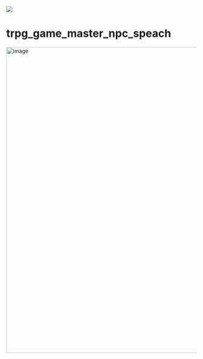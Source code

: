 <img src="https://capsule-render.vercel.app/api?type=shark&color=timeauto&height=300&section=header&text=GPT%20NPC_Dialogue_generator&fontSize=60" />

# trpg_game_master_npc_speach

<img width="810" alt="image" src="https://github.com/user-attachments/assets/3a54d10e-38c3-4086-a7a4-e2b49f550832">

